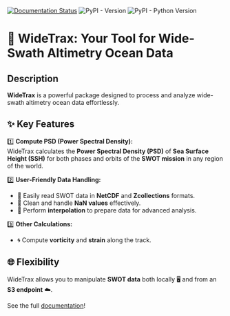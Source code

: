 [![Documentation Status](https://readthedocs.org/projects/widetrax/badge/?version=latest)](https://widetrax.readthedocs.io/en/latest/?badge=latest)
![PyPI - Version](https://img.shields.io/pypi/v/widetrax)
![PyPI - Python Version](https://img.shields.io/pypi/pyversions/widetrax)

# 🌊 WideTrax: Your Tool for Wide-Swath Altimetry Ocean Data
## Description

**WideTrax** is a powerful package designed to process and analyze wide-swath altimetry ocean data effortlessly. 

## ✨ Key Features  
1️⃣ **Compute PSD (Power Spectral Density):**  
   WideTrax calculates the **Power Spectral Density (PSD)** of **Sea Surface Height (SSH)** for both phases and orbits of the **SWOT mission** in any region of the world.  

2️⃣ **User-Friendly Data Handling:**  
   - 📂 Easily read SWOT data in **NetCDF** and **Zcollections** formats.  
   - 🧹 Clean and handle **NaN values** effectively.  
   - 🔄 Perform **interpolation** to prepare data for advanced analysis.

3️⃣ **Other Calculations:**  
   - 🌀 Compute **vorticity** and **strain** along the track.  

## 🌐 Flexibility  
WideTrax allows you to manipulate **SWOT data** both locally 🖥️ and from an **S3 endpoint** ☁️.

See the full [documentation](https://widetrax.readthedocs.io/en/latest/)!
